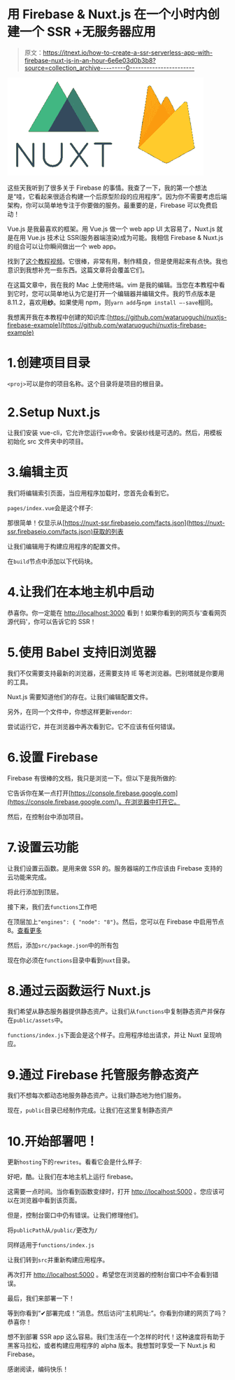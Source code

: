 # 用 Firebase & Nuxt.js 在一个小时内创建一个 SSR +无服务器应用

> 原文：<https://itnext.io/how-to-create-a-ssr-serverless-app-with-firebase-nuxt-js-in-an-hour-6e6e03d0b3b8?source=collection_archive---------0----------------------->

![](img/782187e01c13561714c02bcae23ebfb1.png)

这些天我听到了很多关于 Firebase 的事情。我查了一下，我的第一个想法是“哇，它看起来很适合构建一个后原型阶段的应用程序”。因为你不需要考虑后端架构，你可以简单地专注于你要做的服务。最重要的是，Firebase 可以免费启动！

Vue.js 是我最喜欢的框架。用 Vue.js 做一个 web app UI 太容易了，Nuxt.js 就是在用 Vue.js 技术让 SSR(服务器端渲染)成为可能。我相信 Firebase & Nuxt.js 的组合可以让你瞬间做出一个 web app。

找到了[这个教程视频](https://youtu.be/ZYUWsjUxxUQ)。它很棒，非常有用，制作精良，但是使用起来有点快。我也意识到我想补充一些东西。这篇文章将会覆盖它们。

在这篇文章中，我在我的 Mac 上使用终端。vim 是我的编辑。当您在本教程中看到它时，您可以简单地认为它是打开一个编辑器并编辑文件。我的节点版本是 8.11.2，喜欢用**纱**。如果使用 npm，则`yarn add`与`npm install —-save`相同。

我想离开我在本教程中创建的知识库:[https://github.com/wataruoguchi/nuxtjs-firebase-example](https://github.com/wataruoguchi/nuxtjs-firebase-example)

# 1.创建项目目录

`<proj>`可以是你的项目名称。这个目录将是项目的根目录。

# 2.Setup Nuxt.js

让我们安装 vue-cli，它允许您运行`vue`命令。安装纱线是可选的。然后，用模板初始化 src 文件夹中的项目。

# 3.编辑主页

我们将编辑索引页面，当应用程序加载时，您首先会看到它。

`pages/index.vue`会是这个样子:

那很简单！仅显示从[https://nuxt-ssr.firebaseio.com/facts.json](https://nuxt-ssr.firebaseio.com/facts.json)获取的列表

让我们编辑用于构建应用程序的配置文件。

在`build`节点中添加以下代码块。

# 4.让我们在本地主机中启动

恭喜你。你一定能在 [http://localhost:3000](http://localhost:3000) 看到！如果你看到的网页与'查看网页源代码'，你可以告诉它的 SSR！

# 5.使用 Babel 支持旧浏览器

我们不仅需要支持最新的浏览器，还需要支持 IE 等老浏览器。巴别塔就是你要用的工具。

Nuxt.js 需要知道他们的存在。让我们编辑配置文件。

另外，在同一个文件中，你想这样更新`vendor`:

尝试运行它，并在浏览器中再次看到它。它不应该有任何错误。

# 6.设置 Firebase

Firebase 有很棒的文档，我只是浏览一下。但以下是我所做的:

它告诉你在某一点打开[https://console.firebase.google.com](https://console.firebase.google.com/)。在浏览器中打开它。

然后，在控制台中添加项目。

# 7.设置云功能

让我们设置云函数。是用来做 SSR 的。服务器端的工作应该由 Firebase 支持的云功能来完成。

将此行添加到顶层。

接下来，我们去`functions`工作吧

在顶层加上`"engines": { "node": "8"}`。然后，您可以在 Firebase 中启用节点 8。[查看更多](https://firebase.googleblog.com/2018/08/cloud-functions-for-firebase-config-node-8-timeout-memory-region.html)

然后，添加`src/package.json`中的所有包

现在你必须在`functions`目录中看到`nuxt`目录。

# 8.通过云函数运行 Nuxt.js

我们希望从静态服务器提供静态资产。让我们从`functions`中复制静态资产并保存在`public/assets`中。

`functions/index.js`下面会是这个样子。应用程序给出请求，并让 Nuxt 呈现响应。

# 9.通过 Firebase 托管服务静态资产

我们不想每次都动态地服务静态资产。让我们静态地为他们服务。

现在，`public`目录已经制作完成。让我们在这里复制静态资产

# 10.开始部署吧！

更新`hosting`下的`rewrites`。看看它会是什么样子:

好吧，酷。让我们在本地主机上运行 firebase。

这需要一点时间。当你看到函数变绿时，打开 [http://localhost:5000](http://localhost:5000) 。您应该可以在浏览器中看到该页面。

但是，控制台窗口中仍有错误。让我们修理他们。

将`publicPath`从`/public/`更改为`/`

同样适用于`functions/index.js`

让我们转到`src`并重新构建应用程序。

再次打开 [http://localhost:5000](http://localhost:5000) 。希望您在浏览器的控制台窗口中不会看到错误。

最后，我们来部署一下！

等到你看到“✔部署完成！”消息。然后访问“主机网址:”。你看到你建的网页了吗？恭喜你！

想不到部署 SSR app 这么容易。我们生活在一个怎样的时代！这种速度将有助于黑客马拉松，或者构建应用程序的 alpha 版本。我想暂时享受一下 Nuxt.js 和 Firebase。

感谢阅读，编码快乐！